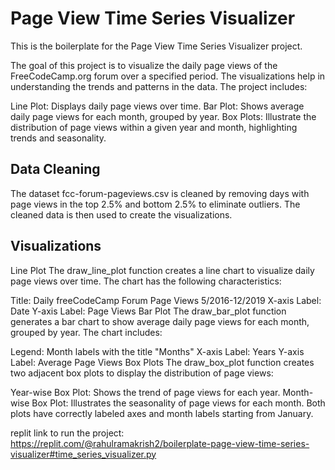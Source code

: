 # Page View Time Series Visualizer

This is the boilerplate for the Page View Time Series Visualizer project. 

The goal of this project is to visualize the daily page views of the FreeCodeCamp.org forum over a specified period. The visualizations help in understanding the trends and patterns in the data. The project includes:

Line Plot: Displays daily page views over time.
Bar Plot: Shows average daily page views for each month, grouped by year.
Box Plots: Illustrate the distribution of page views within a given year and month, highlighting trends and seasonality.

## Data Cleaning
The dataset fcc-forum-pageviews.csv is cleaned by removing days with page views in the top 2.5% and bottom 2.5% to eliminate outliers. The cleaned data is then used to create the visualizations.

## Visualizations
Line Plot
The draw_line_plot function creates a line chart to visualize daily page views over time. The chart has the following characteristics:

Title: Daily freeCodeCamp Forum Page Views 5/2016-12/2019
X-axis Label: Date
Y-axis Label: Page Views
Bar Plot
The draw_bar_plot function generates a bar chart to show average daily page views for each month, grouped by year. The chart includes:

Legend: Month labels with the title "Months"
X-axis Label: Years
Y-axis Label: Average Page Views
Box Plots
The draw_box_plot function creates two adjacent box plots to display the distribution of page views:

Year-wise Box Plot: Shows the trend of page views for each year.
Month-wise Box Plot: Illustrates the seasonality of page views for each month.
Both plots have correctly labeled axes and month labels starting from January.

replit link to run the project: https://replit.com/@rahulramakrish2/boilerplate-page-view-time-series-visualizer#time_series_visualizer.py
